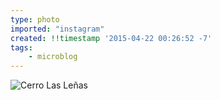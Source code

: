 ```yaml
---
type: photo
imported: "instagram"
created: !!timestamp '2015-04-22 00:26:52 -7'
tags:
    - microblog
---
```

![Cerro Las Leñas](/media/images/photos/2015/04/2a489a17538d6e885af8097060c16a78.jpg)

